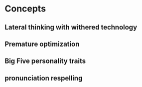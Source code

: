 # Concepts

## Lateral thinking with withered technology

## Premature optimization

## Big Five personality traits

## pronunciation respelling